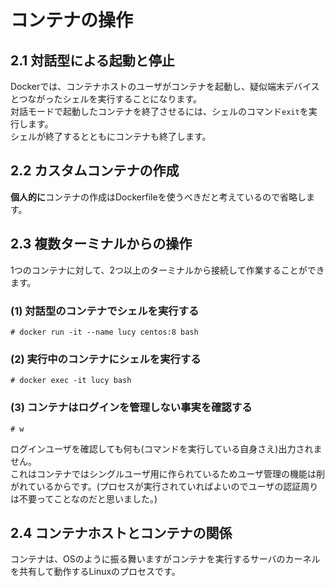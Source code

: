 # コンテナの操作
## 2.1 対話型による起動と停止
Dockerでは、コンテナホストのユーザがコンテナを起動し、疑似端末デバイスとつながったシェルを実行することになります。  
対話モードで起動したコンテナを終了させるには、シェルのコマンド`exit`を実行します。  
シェルが終了するとともにコンテナも終了します。
## 2.2 カスタムコンテナの作成
**個人的に**コンテナの作成はDockerfileを使うべきだと考えているので省略します。
## 2.3 複数ターミナルからの操作
1つのコンテナに対して、2つ以上のターミナルから接続して作業することができます。
### (1) 対話型のコンテナでシェルを実行する
```
# docker run -it --name lucy centos:8 bash
```
### (2) 実行中のコンテナにシェルを実行する
```
# docker exec -it lucy bash
```
### (3) コンテナはログインを管理しない事実を確認する
```
# w
```
ログインユーザを確認しても何も(コマンドを実行している自身さえ)出力されません。  
これはコンテナではシングルユーザ用に作られているためユーザ管理の機能は削がれているからです。(プロセスが実行されていればよいのでユーザの認証周りは不要ってことなのだと思いました。)
## 2.4 コンテナホストとコンテナの関係
コンテナは、OSのように振る舞いますがコンテナを実行するサーバのカーネルを共有して動作するLinuxのプロセスです。
